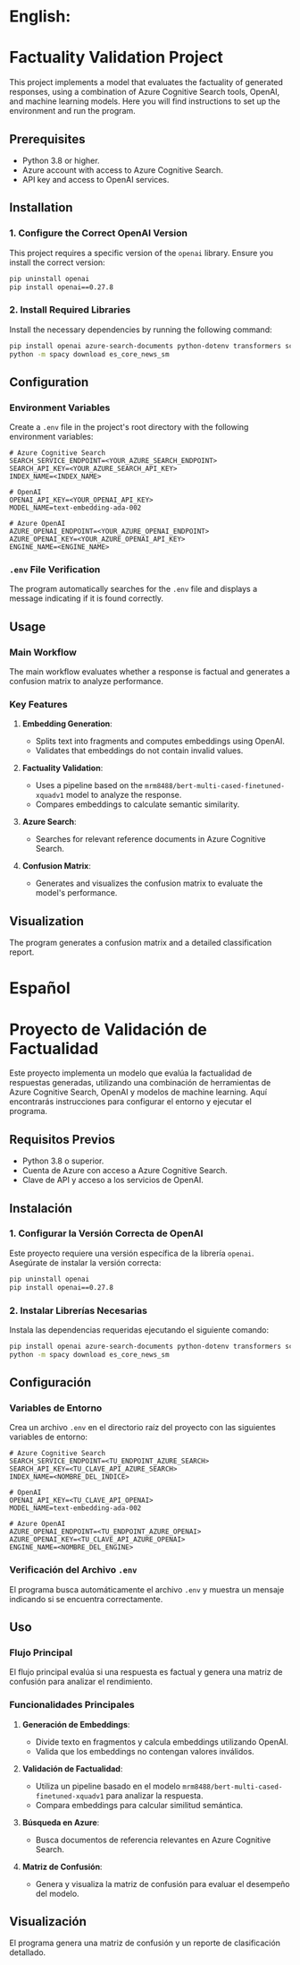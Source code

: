 # English: 
# Factuality Validation Project

This project implements a model that evaluates the factuality of generated responses, using a combination of Azure Cognitive Search tools, OpenAI, and machine learning models. Here you will find instructions to set up the environment and run the program.

## Prerequisites

- Python 3.8 or higher.
- Azure account with access to Azure Cognitive Search.
- API key and access to OpenAI services.

## Installation

### 1. Configure the Correct OpenAI Version
This project requires a specific version of the `openai` library. Ensure you install the correct version:

```bash
pip uninstall openai
pip install openai==0.27.8
```

### 2. Install Required Libraries
Install the necessary dependencies by running the following command:

```bash
pip install openai azure-search-documents python-dotenv transformers scikit-learn matplotlib seaborn numpy spacy tiktoken
python -m spacy download es_core_news_sm
```

## Configuration

### Environment Variables

Create a `.env` file in the project's root directory with the following environment variables:

```env
# Azure Cognitive Search
SEARCH_SERVICE_ENDPOINT=<YOUR_AZURE_SEARCH_ENDPOINT>
SEARCH_API_KEY=<YOUR_AZURE_SEARCH_API_KEY>
INDEX_NAME=<INDEX_NAME>

# OpenAI
OPENAI_API_KEY=<YOUR_OPENAI_API_KEY>
MODEL_NAME=text-embedding-ada-002

# Azure OpenAI
AZURE_OPENAI_ENDPOINT=<YOUR_AZURE_OPENAI_ENDPOINT>
AZURE_OPENAI_KEY=<YOUR_AZURE_OPENAI_API_KEY>
ENGINE_NAME=<ENGINE_NAME>
```

### `.env` File Verification
The program automatically searches for the `.env` file and displays a message indicating if it is found correctly.

## Usage

### Main Workflow

The main workflow evaluates whether a response is factual and generates a confusion matrix to analyze performance.

### Key Features

1. **Embedding Generation**:
    - Splits text into fragments and computes embeddings using OpenAI.
    - Validates that embeddings do not contain invalid values.

2. **Factuality Validation**:
    - Uses a pipeline based on the `mrm8488/bert-multi-cased-finetuned-xquadv1` model to analyze the response.
    - Compares embeddings to calculate semantic similarity.

3. **Azure Search**:
    - Searches for relevant reference documents in Azure Cognitive Search.

4. **Confusion Matrix**:
    - Generates and visualizes the confusion matrix to evaluate the model's performance.

## Visualization

The program generates a confusion matrix and a detailed classification report.
# Español
# Proyecto de Validación de Factualidad

Este proyecto implementa un modelo que evalúa la factualidad de respuestas generadas, utilizando una combinación de herramientas de Azure Cognitive Search, OpenAI y modelos de machine learning. Aquí encontrarás instrucciones para configurar el entorno y ejecutar el programa.

## Requisitos Previos

- Python 3.8 o superior.
- Cuenta de Azure con acceso a Azure Cognitive Search.
- Clave de API y acceso a los servicios de OpenAI.

## Instalación

### 1. Configurar la Versión Correcta de OpenAI
Este proyecto requiere una versión específica de la librería `openai`. Asegúrate de instalar la versión correcta:

```bash
pip uninstall openai
pip install openai==0.27.8
```

### 2. Instalar Librerías Necesarias
Instala las dependencias requeridas ejecutando el siguiente comando:

```bash
pip install openai azure-search-documents python-dotenv transformers scikit-learn matplotlib seaborn numpy spacy tiktoken
python -m spacy download es_core_news_sm
```

## Configuración

### Variables de Entorno

Crea un archivo `.env` en el directorio raíz del proyecto con las siguientes variables de entorno:

```env
# Azure Cognitive Search
SEARCH_SERVICE_ENDPOINT=<TU_ENDPOINT_AZURE_SEARCH>
SEARCH_API_KEY=<TU_CLAVE_API_AZURE_SEARCH>
INDEX_NAME=<NOMBRE_DEL_INDICE>

# OpenAI
OPENAI_API_KEY=<TU_CLAVE_API_OPENAI>
MODEL_NAME=text-embedding-ada-002

# Azure OpenAI
AZURE_OPENAI_ENDPOINT=<TU_ENDPOINT_AZURE_OPENAI>
AZURE_OPENAI_KEY=<TU_CLAVE_API_AZURE_OPENAI>
ENGINE_NAME=<NOMBRE_DEL_ENGINE>
```

### Verificación del Archivo `.env`
El programa busca automáticamente el archivo `.env` y muestra un mensaje indicando si se encuentra correctamente.

## Uso

### Flujo Principal

El flujo principal evalúa si una respuesta es factual y genera una matriz de confusión para analizar el rendimiento.

### Funcionalidades Principales

1. **Generación de Embeddings**:
    - Divide texto en fragmentos y calcula embeddings utilizando OpenAI.
    - Valida que los embeddings no contengan valores inválidos.

2. **Validación de Factualidad**:
    - Utiliza un pipeline basado en el modelo `mrm8488/bert-multi-cased-finetuned-xquadv1` para analizar la respuesta.
    - Compara embeddings para calcular similitud semántica.

3. **Búsqueda en Azure**:
    - Busca documentos de referencia relevantes en Azure Cognitive Search.

4. **Matriz de Confusión**:
    - Genera y visualiza la matriz de confusión para evaluar el desempeño del modelo.

## Visualización

El programa genera una matriz de confusión y un reporte de clasificación detallado.


